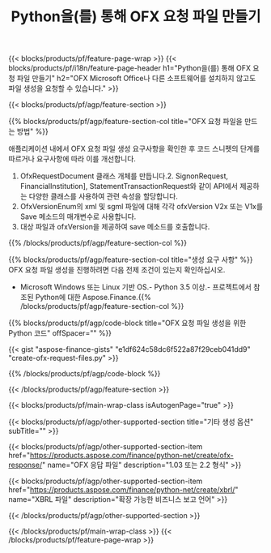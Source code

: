 ﻿---
title: Python을(를) 통해 OFX 요청 파일 만들기
description: OFX 요청 파일 생성을 위한 샘플 코드입니다. Python 기반 애플리케이션 내에서 일괄 OFX 요청 파일 생성을 위해 API 예제 코드를 사용합니다. 
url: /ko/python-net/create/ofx-request/
family: finance
platformtag: python
feature: create
informat: OFX Request
outformat: 
otherformats: OFX Response
---
{{< blocks/products/pf/feature-page-wrap >}}
{{< blocks/products/pf/i18n/feature-page-header h1="Python을(를) 통해 OFX 요청 파일 만들기" h2="OFX Microsoft Office나 다른 소프트웨어를 설치하지 않고도 파일 생성을 요청할 수 있습니다." >}}

{{< blocks/products/pf/agp/feature-section >}}

{{% blocks/products/pf/agp/feature-section-col title="OFX 요청 파일을 만드는 방법" %}}

애플리케이션 내에서 OFX 요청 파일 생성 요구사항을 확인한 후 코드 스니펫의 단계를 따르거나 요구사항에 따라 이를 개선합니다.

1. OfxRequestDocument 클래스 개체를 만듭니다.2. SignonRequest, FinancialInstitution], StatementTransactionRequest와 같이 API에서 제공하는 다양한 클래스를 사용하여 관련 속성을 할당합니다.
3. OfxVersionEnum의 xml 및 sgml 파일에 대해 각각 ofxVersion V2x 또는 V1x를 Save 메소드의 매개변수로 사용합니다.
4. 대상 파일과 ofxVersion을 제공하여 save 메소드를 호출합니다.

{{% /blocks/products/pf/agp/feature-section-col %}}

{{% blocks/products/pf/agp/feature-section-col title="생성 요구 사항" %}}
OFX 요청 파일 생성을 진행하려면 다음 전제 조건이 있는지 확인하십시오. 
- Microsoft Windows 또는 Linux 기반 OS.- Python 3.5 이상.- 프로젝트에서 참조된 Python에 대한 Aspose.Finance.{{% /blocks/products/pf/agp/feature-section-col %}}

{{% blocks/products/pf/agp/code-block title="OFX 요청 파일 생성을 위한 Python 코드" offSpacer="" %}}

{{< gist "aspose-finance-gists" "e1df624c58dc6f522a87f29ceb041dd9" "create-ofx-request-files.py" >}}

{{% /blocks/products/pf/agp/code-block %}}

{{< /blocks/products/pf/agp/feature-section >}}

{{< blocks/products/pf/main-wrap-class isAutogenPage="true" >}}

{{< blocks/products/pf/agp/other-supported-section title="기타 생성 옵션" subTitle="" >}}

{{< blocks/products/pf/agp/other-supported-section-item href="https://products.aspose.com/finance/python-net/create/ofx-response/" name="OFX 응답 파일" description="1.03 또는 2.2 형식" >}}

{{< blocks/products/pf/agp/other-supported-section-item href="https://products.aspose.com/finance/python-net/create/xbrl/" name="XBRL 파일" description="확장 가능한 비즈니스 보고 언어" >}}


{{< /blocks/products/pf/agp/other-supported-section >}}

{{< /blocks/products/pf/main-wrap-class >}}
{{< /blocks/products/pf/feature-page-wrap >}}